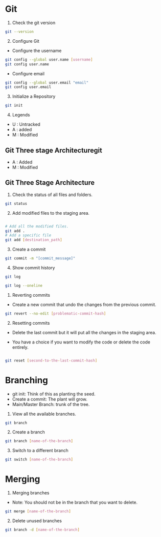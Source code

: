 # Git

1. Check the git version

```bash
git --version
```

2. Configure Git

- Configure the username

```bash
git config --global user.name [username]
git config user.name
```

- Configure email

```bash
git config --global user.email "email"
git config user.email
```

3. Initialize a Repository

```bash
git init
```

4. Legends

- U : Untracked
- A : added
- M : Modified

## Git Three stage Architecturegit

- A : Added
- M : Modified

## Git Three Stage Architecture

1. Check the status of all files and folders.

```bash
git status
```

2. Add modified files to the staging area.

```bash

# Add all the modified files.
git add .
# Add a specific file
git add [destination_path]
```

3. Create a commit

```bash
git commit -m "[commit_message]"
```

4. Show commit history

```bash
git log
```

```bash
git log --oneline
```

1. Reverting commits

- Create a new commit that undo the changes from the previous commit.

```bash
git revert --no-edit [problematic-commit-hash]
```

2. Resetting commits

- Delete the last commit but it will put all the changes in the staging area.

- You have a choice if you want to modify the code or delete the code entirely.

```bash

git reset [second-to-the-last-commit-hash]
```

# Branching

- git init: Think of this as planting the seed.
- Create a commit: The plant will grow.
- Main/Master Branch: trunk of the tree.

1. View all the available branches.

```bash
git branch
```

2. Create a branch

```bash
git branch [name-of-the-branch]
```

3. Switch to a different branch

```bash
git switch [name-of-the-branch]
```

# Merging

1. Merging branches

- Note: You should not be in the branch that you want to delete.

```bash
git merge [name-of-the-branch]
```

2. Delete unused branches

```bash
git branch -d [name-of-the-branch]
```
